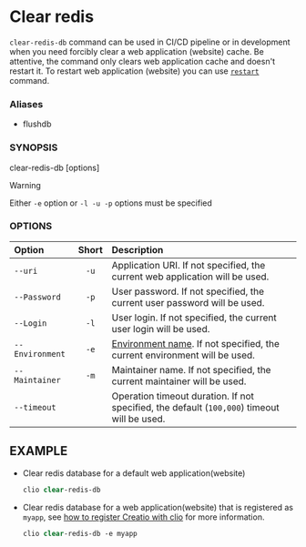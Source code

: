 # Clear redis

`clear-redis-db` command can be used in CI/CD pipeline or in development
when you need forcibly clear a web application (website) cache. Be
attentive, the command only clears web application cache and doesn't
restart it. To restart web application (website) you can use
[`restart`](./restart.md) command.

### Aliases
- flushdb

### SYNOPSIS
clear-redis-db [options]
> [!WARNING]
> Either `-e` option or `-l -u -p` options must be specified


### OPTIONS

| Option          | Short | Description                                                                                   |
|:----------------|:-----:|:----------------------------------------------------------------------------------------------|
| `--uri`         | `-u`  | Application URI. If not specified, the current web application will be used.                  |
| `--Password`    | `-p`  | User password. If not specified, the current user password will be used.                      |
| `--Login`       | `-l`  | User login. If not specified, the current user login will be used.                            |
| `--Environment` | `-e`  | [Environment name](./reg-web-app.md). If not specified, the current environment will be used. |
| `--Maintainer`  | `-m`  | Maintainer name. If not specified, the current maintainer will be used.                       |
| `--timeout`     |       | Operation timeout duration. If not specified, the default (`100,000`) timeout will be used.   |



## EXAMPLE

- Clear redis database for a default web application(website)
    ```ps
    clio clear-redis-db
    ```
- Clear redis database for a web application(website) that is registered as `myapp`, see [how to register Creatio with clio](./reg-web-app.md) for more information.
    ```ps
    clio clear-redis-db -e myapp
    ```